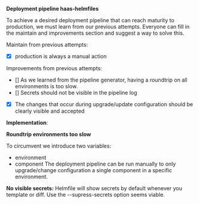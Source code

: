**Deployment pipeline haas-helmfiles**

To achieve a desired deployment pipeline that can reach maturity to production, we must learn from our previous attempts.   Everyone can fill in
the maintain and improvements section and suggest a way to solve this. 

Maintain from previous attempts:
- [x] production is always a manual action

Improvements from previous attempts:
- [] As we learned from the pipeline generator, having a roundtrip on all environments is too slow. 
- [] Secrets should not be visible in the pipeline log
- [x] The changes that occur during upgrade/update configuration should be clearly visible and accepted

**Implementation**:

**Roundtrip environments too slow**

To circumvent we introduce two variables:
- environment
- component
The deployment pipeline can be run manually to only upgrade/change configuration a single component in a specific environment.

**No visible secrets:**
Helmfile will show secrets by default whenever you template or diff. Use the --supress-secrets option seems viable.
